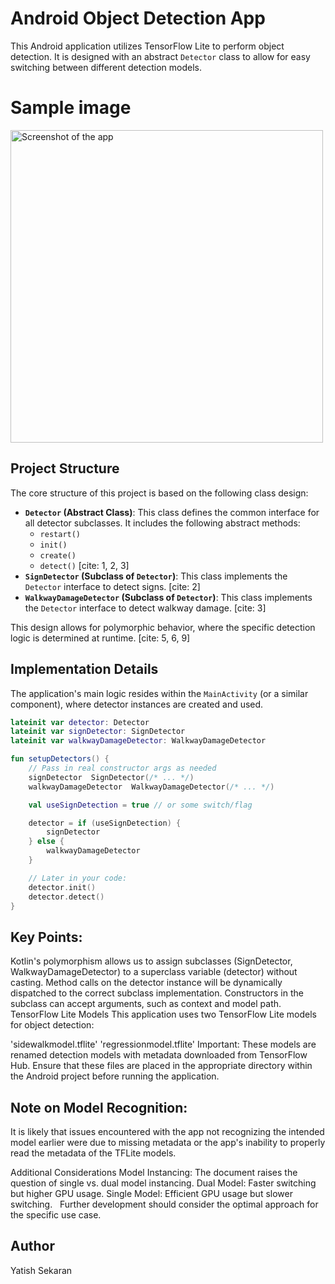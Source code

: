 # Android Object Detection App

This Android application utilizes TensorFlow Lite to perform object detection. It is designed with an abstract `Detector` class to allow for easy switching between different detection models.

# Sample image

<img src="https://imgur.com/a/X7iDGM1" alt="Screenshot of the app" width="500">

## Project Structure

The core structure of this project is based on the following class design:

* **`Detector` (Abstract Class)**: This class defines the common interface for all detector subclasses. It includes the following abstract methods:
    * `restart()`
    * `init()`
    * `create()`
    * `detect()` [cite: 1, 2, 3]
* **`SignDetector` (Subclass of `Detector`)**:  This class implements the `Detector` interface to detect signs. [cite: 2]
* **`WalkwayDamageDetector` (Subclass of `Detector`)**: This class implements the `Detector` interface to detect walkway damage. [cite: 3]

This design allows for polymorphic behavior, where the specific detection logic is determined at runtime. [cite: 5, 6, 9]

## Implementation Details

The application's main logic resides within the `MainActivity` (or a similar component), where detector instances are created and used.

```kotlin
lateinit var detector: Detector
lateinit var signDetector: SignDetector
lateinit var walkwayDamageDetector: WalkwayDamageDetector

fun setupDetectors() {
    // Pass in real constructor args as needed
    signDetector  SignDetector(/* ... */)
    walkwayDamageDetector  WalkwayDamageDetector(/* ... */)

    val useSignDetection = true // or some switch/flag

    detector = if (useSignDetection) {
        signDetector
    } else {
        walkwayDamageDetector
    }

    // Later in your code:
    detector.init()
    detector.detect()
}
```


## Key Points:

Kotlin's polymorphism allows us to assign subclasses (SignDetector, WalkwayDamageDetector) to a superclass variable (detector) without casting.
Method calls on the detector instance will be dynamically dispatched to the correct subclass implementation.
Constructors in the subclass can accept arguments, such as context and model path.
TensorFlow Lite Models
This application uses two TensorFlow Lite models for object detection:

'sidewalkmodel.tflite'
'regressionmodel.tflite'
Important: These models are renamed detection models with metadata downloaded from TensorFlow Hub. Ensure that these files are placed in the appropriate directory within the Android project before running the application.

## Note on Model Recognition:

It is likely that issues encountered with the app not recognizing the intended model earlier were due to missing metadata or the app's inability to properly read the metadata of the TFLite models.

Additional Considerations
Model Instancing: The document raises the question of single vs. dual model instancing.
Dual Model: Faster switching but higher GPU usage.
Single Model: Efficient GPU usage but slower switching.    
Further development should consider the optimal approach for the specific use case.

## Author
Yatish Sekaran